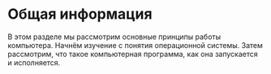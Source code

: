 # Общая информация

В этом разделе мы рассмотрим основные принципы работы компьютера. Начнём изучение с понятия операционной системы. Затем рассмотрим, что такое компьютерная программа, как она запускается и исполняется.